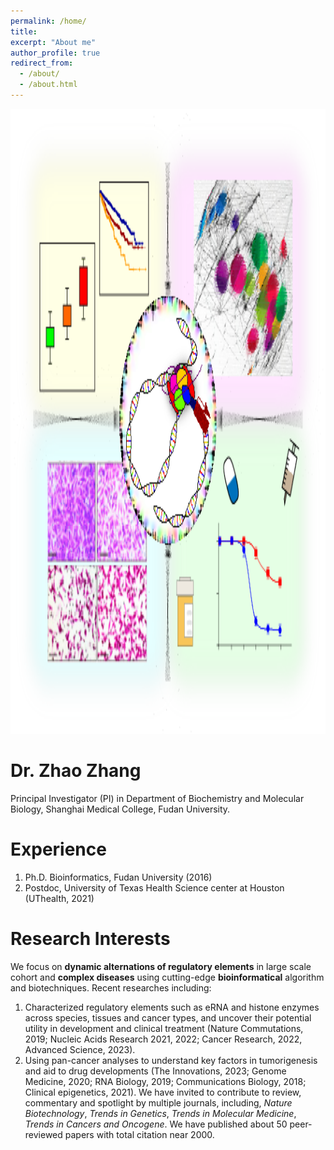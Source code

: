 ```yaml
---
permalink: /home/
title: 
excerpt: "About me"
author_profile: true
redirect_from: 
  - /about/
  - /about.html
---
```

<div style="float: center;">
        <img src="/images/figure.png" width="1600px" height="1000px">
</div>

Dr. Zhao Zhang
======
Principal Investigator (PI) in Department of Biochemistry and Molecular Biology, Shanghai Medical College, Fudan University.

Experience
======
1. Ph.D. Bioinformatics, Fudan University (2016)
2. Postdoc, University of Texas Health Science center at Houston (UThealth, 2021)

Research Interests
======
We focus on **dynamic alternations of regulatory elements** in large scale cohort and **complex diseases** using cutting-edge **bioinformatical** algorithm and biotechniques. 
Recent researches including: 
1. Characterized regulatory elements such as eRNA and histone enzymes across species, tissues and cancer types, and uncover their potential utility in development and clinical treatment (Nature Commutations, 2019; Nucleic Acids Research 2021, 2022; Cancer Research, 2022, Advanced Science, 2023).
2. Using pan-cancer analyses to understand key factors in tumorigenesis and aid to drug developments (The Innovations, 2023; Genome Medicine, 2020; RNA Biology, 2019; Communications Biology, 2018; Clinical epigenetics, 2021).
We have invited to contribute to review, commentary and spotlight by multiple journals, including, *Nature Biotechnology*, *Trends in Genetics*, *Trends in Molecular Medicine*, *Trends in Cancers and Oncogene*. We have published about 50 peer-reviewed papers with total citation near 2000. 
